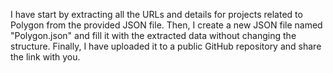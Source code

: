  I have start by extracting all the URLs and details for projects related to Polygon from the provided JSON file. Then, I create a new JSON file named "Polygon.json" and fill it with the extracted data without changing the structure. Finally, I have uploaded it to a public GitHub repository and share the link with you. 

